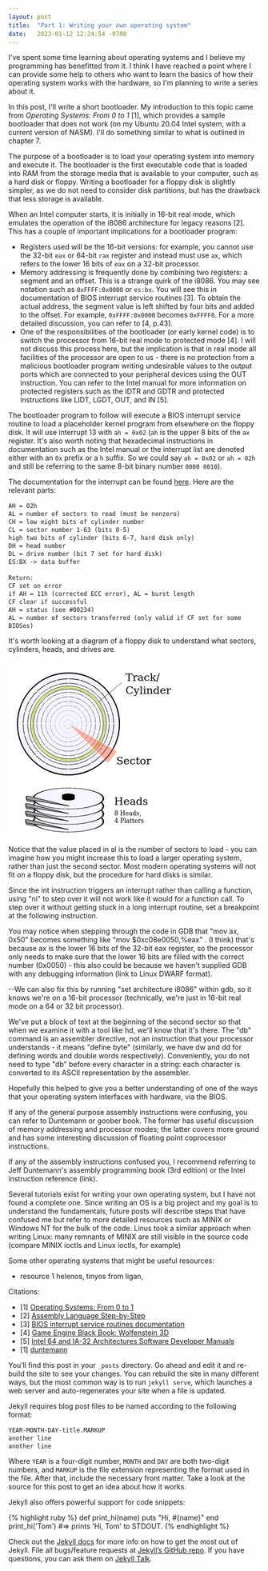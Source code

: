 ```yaml
---
layout: post
title:  "Part 1: Writing your own operating system"
date:   2023-01-12 12:24:54 -0700
---
```

I've spent some time learning about operating systems and I believe my programming has benefitted from it. I think I have reached a point where I can provide some help to others who want to learn the basics of how their operating system works with the hardware, so I'm planning to write a series about it.

In this post, I'll write a short bootloader. My introduction to this topic came from *Operating Systems: From 0 to 1* [1], which provides a sample bootloader that does not work (on my Ubuntu 20.04 Intel system, with a current version of NASM). I'll do something similar to what is outlined in chapter 7.

The purpose of a bootloader is to load your operating system into memory and execute it. The bootloader is the first executable code that is loaded into RAM from the storage media that is available to your computer, such as a hard disk or floppy. Writing a bootloader for a floppy disk is slightly simpler, as we do not need to consider disk partitions, but has the drawback that less storage is available.

When an Intel computer starts, it is initially in 16-bit real mode, which emulates the operation of the i8086 architecture for legacy reasons [2]. This has a couple of important implications for a bootloader program:
- Registers used will be the 16-bit versions: for example, you cannot use the 32-bit `eax` or 64-bit `rax` register and instead must use `ax`, which refers to the lower 16 bits of `eax` on a 32-bit processor.
- Memory addressing is frequently done by combining two registers: a segment and an offset. This is a strange quirk of the i8086. You may see notation such as `0xFFFF:0x0000` or `es:bx`. You will see this in documentation of BIOS interrupt service routines [3]. To obtain the actual address, the segment value is left shifted by four bits and added to the offset. For example, `0xFFFF:0x0000` becomes `0xFFFF0`. For a more detailed discussion, you can refer to [4, p.43].
- One of the responsibilities of the bootloader (or early kernel code) is to switch the processor from 16-bit real mode to protected mode [4]. I will not discuss this process here, but the implication is that in real mode all facilities of the processor are open to us - there is no protection from a malicious bootloader program writing undesirable values to the output ports which are connected to your peripheral devices using the OUT instruction. You can refer to the Intel manual for more information on protected registers such as the IDTR and GDTR and protected instructions like LIDT, LGDT, OUT, and IN [5].  

The bootloader program to follow will execute a BIOS interrupt service routine to load a placeholder kernel program from elsewhere on the floppy disk. It will use interrupt 13 with `ah = 0x02` (`ah` is the upper 8 bits of the `ax` register. It's also worth noting that hexadecimal instructions in documentation such as the Intel manual or the interrupt list are denoted either with an `0x` prefix or a `h` suffix. So we could say `ah = 0x02` or `ah = 02h` and still be referring to the same 8-bit binary number `0000 0010`).

The documentation for the interrupt can be found [here](www.ctyme.com/intr/rb-0607.htm). Here are the relevant parts:

```
AH = 02h
AL = number of sectors to read (must be nonzero)
CH = low eight bits of cylinder number
CL = sector number 1-63 (bits 0-5)
high two bits of cylinder (bits 6-7, hard disk only)
DH = head number
DL = drive number (bit 7 set for hard disk)
ES:BX -> data buffer

Return:
CF set on error
if AH = 11h (corrected ECC error), AL = burst length
CF clear if successful
AH = status (see #00234)
AL = number of sectors transferred (only valid if CF set for some
BIOSes)

```

It's worth looking at a diagram of a floppy disk to understand what sectors, cylinders, heads, and drives are.

![floppy](/assets/floppy.png)




Notice that the value placed in al is the number of sectors to load - you can imagine how you might increase this to load a larger operating system, rather than just the second sector. Most modern operating systems will not fit on a floppy disk, but the procedure for hard disks is similar.

Since the int instruction triggers an interrupt rather than calling a function, using "ni" to step over it will not work like it would for a function call. To step over it without getting stuck in a long interrupt routine, set a breakpoint at the following instruction.

You may notice when stepping through the code in GDB that "mov ax, 0x50" becomes something like "mov    $0xc08e0050,%eax" . (I think) that's because ax is the lower 16 bits of the 32-bit eax register, so the processor only needs to make sure that the lower 16 bits are filled with the correct number (0x0050) - this also could be because we haven't supplied GDB with any debugging information (link to Linux DWARF format).

--We can also fix this by running "set architecture i8086" within gdb, so it knows we're on a 16-bit processor (technically, we're just in 16-bit real mode on a 64 or 32 bit processor).

We've put a block of text at the beginning of the second sector so that when we examine it with a tool like hd, we'll know that it's there. The "db" command is an assembler directive, not an instruction that your processor understands - it means "define byte" (similarly, we have dw and dd for defining words and double words respectively). Conveniently, you do not need to type "db" before every character in a string: each character is converted to its ASCII representation by the assembler.

Hopefully this helped to give you a better understanding of one of the ways that your operating system interfaces with hardware, via the BIOS.

If any of the general purpose assembly instructions were confusing, you can refer to Duntemann or goober book. The former has useful discussion of memory addressing and processor modes; the latter covers more ground and has some interesting discussion of floating point coprocessor instructions.

If any of the assembly instructions confused you, I recommend referring to Jeff Duntemann's assembly programming book (3rd edition) or the Intel instruction reference (link).


Several tutorials exist for writing your own operating system, but I have not found a complete one. Since writing an OS is a big project and my goal is to understand the fundamentals, future posts will describe steps that have confused me but refer to more detailed resources such as MINIX or Windows NT for the bulk of the code. Linus took a similar approach when writing Linux: many remnants of MINIX are still visible in the source code (compare MINIX ioctls and Linux ioctls, for example)


Some other operating systems that might be useful resources:
- resource  1
helenos, tinyos from ligan, 

Citations:
- [1] [Operating Systems: From 0 to 1](https://github.com/tuhdo/os01/blob/master/Operating_Systems_From_0_to_1.pdf)
- [2] [Assembly Language Step-by-Step](http://duntemann.com/assembly.html)
- [3] [BIOS interrupt service routines documentation](http://www.ctyme.com/intr/rb-0607.htm)
- [4] [Game Engine Black Book: Wolfenstein 3D](https://fabiensanglard.net/b/gebbwolf3d.pdf)
- [5] [Intel 64 and IA-32 Architectures Software Developer Manuals](https://www.intel.com/content/www/us/en/developer/articles/technical/intel-sdm.html)
- [1] [duntemann](https://google.com)


You’ll find this post in your `_posts` directory. Go ahead and edit it and re-build the site to see your changes. You can rebuild the site in many different ways, but the most common way is to run `jekyll serve`, which launches a web server and auto-regenerates your site when a file is updated.

Jekyll requires blog post files to be named according to the following format:

```
YEAR-MONTH-DAY-title.MARKUP
another line
another line
```

Where `YEAR` is a four-digit number, `MONTH` and `DAY` are both two-digit numbers, and `MARKUP` is the file extension representing the format used in the file. After that, include the necessary front matter. Take a look at the source for this post to get an idea about how it works.

Jekyll also offers powerful support for code snippets:

{% highlight ruby %}
def print_hi(name)
  puts "Hi, #{name}"
end
print_hi('Tom')
#=> prints 'Hi, Tom' to STDOUT.
{% endhighlight %}

Check out the [Jekyll docs][jekyll-docs] for more info on how to get the most out of Jekyll. File all bugs/feature requests at [Jekyll’s GitHub repo][jekyll-gh]. If you have questions, you can ask them on [Jekyll Talk][jekyll-talk].

[jekyll-docs]: https://jekyllrb.com/docs/home
[jekyll-gh]:   https://github.com/jekyll/jekyll
[jekyll-talk]: https://talk.jekyllrb.com/
